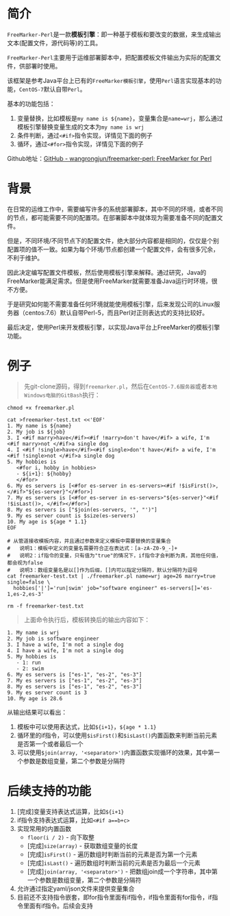 # 简介

`FreeMarker-Perl`是一款**模板引擎**：即一种基于模板和要改变的数据，来生成输出文本(配置文件，源代码等)的工具。

`FreeMarker-Perl`主要用于运维部署脚本中，把配置模板文件输出为实际的配置文件，供部署时使用。

该框架是参考Java平台上已有的`FreeMarker模板引擎`，使用`Perl`语言实现基本的功能，`CentOS-7`默认自带`Perl`。

基本的功能包括：

1. 变量替换，比如模板是`my name is ${name}`，变量集合是`name=wrj`，那么通过模板引擎替换变量生成的文本为`my name is wrj`
2. 条件判断，通过`<#if>`指令实现，详情见下面的例子
3. 循环，通过`<#for>`指令实现，详情见下面的例子

Github地址：[GitHub - wangrongjun/freemarker-perl: FreeMarker for Perl](https://github.com/wangrongjun/freemarker-perl)

# 背景

在日常的运维工作中，需要编写许多的系统部署脚本，其中不同的环境，或者不同的节点，都可能需要不同的配置项。在部署脚本中就体现为需要准备不同的配置文件。

但是，不同环境/不同节点下的配置文件，绝大部分内容都是相同的，仅仅是个别配置项的值不一致。如果为每个环境/节点都创建一个配置文件，会有很多冗余，不利于维护。

因此决定编写配置文件模板，然后使用模板引擎来解释。通过研究，Java的FreeMarker能满足需求。但是使用FreeMarker就需要准备Java运行时环境，很不方便。

于是研究如何能不需要准备任何环境就能使用模板引擎，后来发现公司的Linux服务器（centos:7.6）默认自带Perl-5，而且Perl对正则表达式的支持比较好。

最后决定，使用Perl来开发模板引擎，以实现Java平台上FreeMarker的模板引擎功能。

# 例子

> 先git-clone源码，得到`freemarker.pl`，然后在`CentOS-7.6服务器`或者`本地Windows电脑的GitBash`执行：

```shell
chmod +x freemarker.pl

cat >freemarker-test.txt <<'EOF'
1. My name is ${name}
2. My job is ${job}
3. I <#if marry>have</#if><#if !marry>don't have</#if> a wife, I'm <#if marry>not </#if>a single dog
4. I <#if !single>have</#if><#if single>don't have</#if> a wife, I'm <#if !single>not </#if>a single dog
5. My hobbies is
   <#for i, hobby in hobbies>
   - ${i+1}: ${hobby}
   </#for>
6. My es servers is [<#for es-server in es-servers><#if !$isFirst()>, </#if>"${es-server}"</#for>]
7. My es servers is [<#for es-server in es-servers>"${es-server}"<#if !$isLast()>, </#if></#for>]
8. My es servers is ["$join(es-servers, '", "')"]
9. My es server count is $size(es-servers)
10. My age is ${age * 1.1}
EOF

# 从管道接收模板内容，并且通过参数来定义模板中需要替换的变量集合
#   说明1：模板中定义的变量名需要符合正在表达式：[a-zA-Z0-9_-]+
#   说明2：if指令的变量，只有值为"true"的情况下，if指令才会判断为真，其他任何值，都会视为false
#   说明3：数组变量名是以[]作为后缀，[]内可以指定分隔符，默认分隔符为逗号
cat freemarker-test.txt | ./freemarker.pl name=wrj age=26 marry=true single=false \
  hobbies['|']='run|swim' job="software engineer" es-servers[]='es-1,es-2,es-3'

rm -f freemarker-test.txt

```

> 上面命令执行后，模板转换后的输出内容如下：

```
1. My name is wrj
2. My job is software engineer
3. I have a wife, I'm not a single dog
4. I have a wife, I'm not a single dog
5. My hobbies is
   - 1: run
   - 2: swim
6. My es servers is ["es-1", "es-2", "es-3"]
7. My es servers is ["es-1", "es-2", "es-3"]
8. My es servers is ["es-1", "es-2", "es-3"]
9. My es server count is 3
10. My age is 28.6

```

从输出结果可以看出：

1. 模板中可以使用表达式，比如`${i+1}`，`${age * 1.1}`
2. 循环里的if指令，可以使用`$isFirst()`和`$isLast()`内置函数来判断当前元素是否第一个或者最后一个
2. 可以使用`$join(array, '<separator>')`内置函数实现循环的效果，其中第一个参数是数组变量，第二个参数是分隔符

# 后续支持的功能

1. [完成]变量支持表达式运算，比如`${i+1}`
2. if指令支持表达式运算，比如`<#if a==b+c>`
3. 实现常用的内置函数
    + `floor(i / 2)` - 向下取整
    + [完成]`size(array)` - 获取数组变量的长度
    + [完成]`isFirst()` - 遍历数组时判断当前的元素是否为第一个元素
    + [完成]`isLast()` - 遍历数组时判断当前的元素是否为最后一个元素
    + [完成]`join(array, '<separator>')` - 把数组join成一个字符串，其中第一个参数是数组变量，第二个参数是分隔符
4. 允许通过指定yaml/json文件来提供变量集合
5. 目前还不支持指令嵌套，即for指令里面有if指令，if指令里面有for指令，if指令里面有if指令。后续会支持
